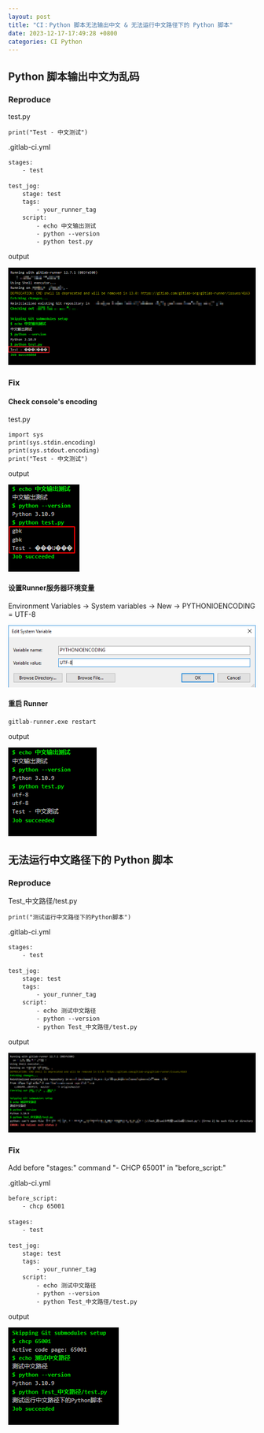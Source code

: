 ```yaml
---
layout: post
title: "CI：Python 脚本无法输出中文 & 无法运行中文路径下的 Python 脚本"
date: 2023-12-17-17:49:28 +0800
categories: CI Python
---
```


## Python 脚本输出中文为乱码

### Reproduce

test.py

```
print("Test - 中文测试")
```

.gitlab-ci.yml

```
stages:
    - test

test_jog:
    stage: test
    tags:
        - your_runner_tag
    script:
        - echo 中文输出测试
        - python --version
        - python test.py
```

output

![Chinese Garbled](https://raw.githubusercontent.com/zhous1028/zhous1028.github.io/main/imgs/ci_chinese_garbled.PNG)

### Fix

#### Check console's encoding

test.py

```
import sys
print(sys.stdin.encoding)
print(sys.stdout.encoding)
print("Test - 中文测试")
```

output

![](https://raw.githubusercontent.com/zhous1028/zhous1028.github.io/main/imgs/console_encoding.PNG)

#### 设置Runner服务器环境变量

Environment Variables -> System variables -> New ->  PYTHONIOENCODING = UTF-8

![pythonencoding](https://raw.githubusercontent.com/zhous1028/zhous1028.github.io/main/imgs/pythonencoding.PNG)

#### 重启 Runner

```
gitlab-runner.exe restart
```

output

![output_utf8](https://raw.githubusercontent.com/zhous1028/zhous1028.github.io/main/imgs/output_utf8.PNG)



## 无法运行中文路径下的 Python 脚本

### Reproduce

Test_中文路径/test.py

```
print("测试运行中文路径下的Python脚本")
```

.gitlab-ci.yml

```
stages:
    - test

test_jog:
    stage: test
    tags:
        - your_runner_tag
    script:
        - echo 测试中文路径
        - python --version
        - python Test_中文路径/test.py
```

output

![chinese_path_err](https://raw.githubusercontent.com/zhous1028/zhous1028.github.io/main/imgs/2023-12-17/chinese_path_err.PNG)

### Fix

Add before "stages:" command "- CHCP 65001" in "before_script:"

.gitlab-ci.yml

```
before_script:
    - chcp 65001

stages:
    - test

test_jog:
    stage: test
    tags:
        - your_runner_tag
    script:
        - echo 测试中文路径
        - python --version
        - python Test_中文路径/test.py
```

output

![chcp_65001](https://raw.githubusercontent.com/zhous1028/zhous1028.github.io/main/imgs/2023-12-17/65001.PNG)
